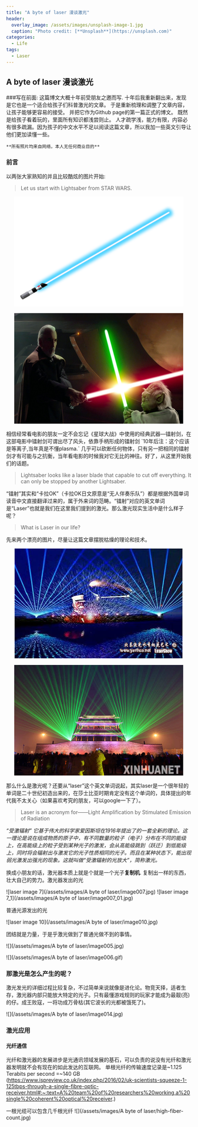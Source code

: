 ```yaml
---
title: "A byte of laser 漫谈激光"
header:
  overlay_image: /assets/images/unsplash-image-1.jpg
  caption: "Photo credit: [**Unsplash**](https://unsplash.com)"
categories:
  - Life
tags:
  - Laser
---
```

## A byte of laser 漫谈激光

###写在前面:
这篇博文大概十年前受朋友之邀而写. 十年后我重新翻出来，发现是它也是一个适合给孩子们科普激光的文章。
于是重新梳理和调整了文章内容，让孩子能够更容易的接受。 并把它作为Github page的第一篇正式的博文。
既然是给孩子看着玩的，里面所有知识都浅尝则止。
人才疏学浅，能力有限，内容必有很多疏漏。因为孩子的中文水平不足以阅读这篇文章，所以我加一些英文引导让他们更加读懂一些。

```
**所有照片均来自网络，本人无任何商业目的**
```
### 前言

以两张大家熟知的并且比较酷炫的图片开始:
> Let us start with Lightsaber from STAR WARS.

<p align="center"> <img width="460" height="300" src="/assets/images/A byte of laser/Lightsaber_blue.png"> </p>
<p align="center"> <img width="460" height="300" src="/assets/images/A byte of laser/image001.jpg"> </p>
相信经常看电影的朋友一定不会忘记《星球大战》中使用的经典武器—镭射剑，在这部电影中镭射剑可谓出尽了风头，依靠手柄形成的镭射剑 `10年后注：这个应该是等离子,当年真是不懂plasma.` 几乎可以砍断任何物体，只有另一把相同的镭射剑才有可能与之抗衡，当年看电影的时候我对它无比的神往。好了，从这里开始我们的话题。

>Lightsaber looks like a laser blade that capable to cut off everything. It can only be stopped by another Lightsaber.

“镭射”其实和“卡拉OK”（卡拉OK日文原意是“无人伴奏乐队”）都是根据外国单词读音中文直接翻译过来的，属于外来词的范畴。“镭射”对应的英文单词是“Laser”也就是我们在这里我们提到的激光。那么激光现实生活中是什么样子呢？

> What is Laser in our life?

先来两个漂亮的图片，尽量让这篇文章摆脱枯燥的理论和技术。
<p align="center"> <img width="460" height="300" src="/assets/images/A byte of laser/image003.jpg"> </p>
<p align="center"> <img width="460" height="300" src="/assets/images/A byte of laser/image004.jpg"> </p>


那么什么是激光呢？还要从“laser”这个英文单词说起，其实laser是一个很年轻的单词是二十世纪初造出来的，在莎士比亚时期肯定没有这个单词的，具体提出的年代我不太关心（如果喜欢考究的朋友，可以google一下了）。
> Laser is an acronym for——Light Amplification by Stimulated Emission of Radiation

>
*“受激辐射” 它基于伟大的科学家爱因斯坦在1916年提出了的一套全新的理论。这一理论是说在组成物质的原子中，有不同数量的粒子（电子）分布在不同的能级上，在高能级上的粒子受到某种光子的激发，会从高能级跳到（跃迁）到低能级上，同时将会辐射出与激发它的光子性质相同的光子。而且在某种状态下，能出现弱光激发出强光的现象。这就叫做“受激辐射的光放大”，简称激光。*

换成小朋友的话，激光器本质上就是个就是一个光子**复制机**.
复制出一样的东西，壮大自己的势力。激光器发出的光

![laser image 7](/assets/images/A byte of laser/image007.jpg)
![laser image 7_1](/assets/images/A byte of laser/image007_01.jpg)

普通光源发出的光

![laser image 10](/assets/images/A byte of laser/image010.jpg)

团结就是力量，于是乎激光做到了普通光做不到的事情。

![](/assets/images/A byte of laser/image005.jpg)

![](/assets/images/A byte of laser/image006.gif)

### 那激光是怎么产生的呢？

激光发光的详细过程比较复杂，不过简单来说就像是进化论。物竞天择，适者生存，激光器内部只能放大特定的光子。只有最懂游戏规则的玩家才能成为最靓(亮)的仔。成王败寇，一将功成万骨枯(其它波长的光都被饿死了)。

![](/assets/images/A byte of laser/image014.jpg)

### 激光应用

#### 光纤通信

光纤和激光器的发展进步是光通讯领域发展的基石，可以负责的说没有光纤和激光器发明就不会有现在的如此发达的互联网。
单根光纤的传输速度记录是~1.125 Terabits per second =~140 GB (https://www.ispreview.co.uk/index.php/2016/02/uk-scientists-squeeze-1-125tbps-through-a-single-fibre-optic-receiver.html#:~:text=A%20team%20of%20researchers%20working,a%20single%20coherent%20optical%20receiver.)

一根光缆可以包含几千根光纤
![](/assets/images/A byte of laser/high-fiber-count.jpg)
